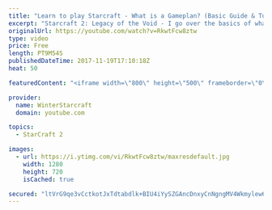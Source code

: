 ```yaml
---
title: "Learn to play Starcraft - What is a Gameplan? (Basic Guide & Tutorial)"
excerpt: "Starcraft 2: Legacy of the Void - I go over the basics of what a gameplan in starcraft 2 is and how to put one together.  Note this is not a guide on WHAT gameplan you should be using as each race!"
originalUrl: https://youtube.com/watch?v=RkwtFcw8ztw
type: video
price: Free
length: PT9M54S
publishedDateTime: 2017-11-19T17:10:18Z
heat: 50

featuredContent: "<iframe width=\"800\" height=\"500\" frameborder=\"0\" src=\"https://www.youtube.com/embed/RkwtFcw8ztw\" allow=\"accelerometer; autoplay; encrypted-media; gyroscope; picture-in-picture\" allowfullscreen></iframe>"

provider:
  name: WinterStarcraft
  domain: youtube.com

topics:
  - StarCraft 2

images:
  - url: https://i.ytimg.com/vi/RkwtFcw8ztw/maxresdefault.jpg
    width: 1280
    height: 720
    isCached: true

secured: "ltVrG9qe3vCctkotJxTdtabdlk+BIU4iYySZGAncDnxyCnNgngMV4Wkmylew6YraeDWc83Hr/LqhsD802McS7TORS5ZAA1eE12yQfCXDl6INat0w5Ksm75AWxWU76YEIw3xEEl1hH07lDMwwNzeR5tbeoltLENSlvr/5btRX73nK9lz496ClYn5fAUIxpQ/jLv736ZfQEkL+wJrjCzsJcDP4BdfZ+OwSPI+M1K4TLAVMG6G7S/XSTE06n/R2BaF0zq3AFQEqQm8sliAUlLew04oJmJAxc6jhbuThjEGZr+pq/qou0jQtaeTVyLOatox24GWJyq04NcezmnNo2bEM+SpKmONwBj+X9U2+ry2bA1JYXETj+viBO5qCZH5QxIudXdqsBOPr2uA5C2pKB/uJGy9Lx1Q7QDUFlAJJ9p6VYcs=;QkFi0LyiN9VjyfKae1Y6EQ=="
---
```


